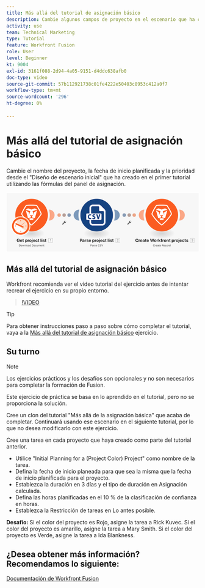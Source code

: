 ```yaml
---
title: Más allá del tutorial de asignación básico
description: Cambie algunos campos de proyecto en el escenario que ha creado anteriormente utilizando las fórmulas del panel de asignación en [!DNL Adobe Workfront Fusion].
activity: use
team: Technical Marketing
type: Tutorial
feature: Workfront Fusion
role: User
level: Beginner
kt: 9004
exl-id: 3161f088-2d94-4a05-9151-d4ddc638afb0
doc-type: video
source-git-commit: 57b112921738c01fe4222e50403c8953c412a0f7
workflow-type: tm+mt
source-wordcount: '296'
ht-degree: 0%

---
```


# Más allá del tutorial de asignación básico

Cambie el nombre del proyecto, la fecha de inicio planificada y la prioridad desde el &quot;Diseño de escenario inicial&quot; que ha creado en el primer tutorial utilizando las fórmulas del panel de asignación.

![Una imagen del escenario de fusión](assets/understand-the-basics-1.png)

## Más allá del tutorial de asignación básico

Workfront recomienda ver el vídeo tutorial del ejercicio antes de intentar recrear el ejercicio en su propio entorno.

>[!VIDEO](https://video.tv.adobe.com/v/335264/?quality=12&learn=on)

>[!TIP]
>
>Para obtener instrucciones paso a paso sobre cómo completar el tutorial, vaya a la [Más allá del tutorial de asignación básico](https://experienceleague.adobe.com/docs/workfront-learn/tutorials-workfront/fusion/exercises/beyond-basic-mapping.html?lang=en) ejercicio.

## Su turno

>[!NOTE]
>
>Los ejercicios prácticos y los desafíos son opcionales y no son necesarios para completar la formación de Fusion.

Este ejercicio de práctica se basa en lo aprendido en el tutorial, pero no se proporciona la solución.

Cree un clon del tutorial &quot;Más allá de la asignación básica&quot; que acaba de completar. Continuará usando ese escenario en el siguiente tutorial, por lo que no desea modificarlo con este ejercicio.

Cree una tarea en cada proyecto que haya creado como parte del tutorial anterior.

* Utilice &quot;Initial Planning for a (Project Color) Project&quot; como nombre de la tarea.
* Defina la fecha de inicio planeada para que sea la misma que la fecha de inicio planificada para el proyecto.
* Establezca la duración en 3 días y el tipo de duración en Asignación calculada.
* Defina las horas planificadas en el 10 % de la clasificación de confianza en horas.
* Establezca la Restricción de tareas en Lo antes posible.

**Desafío:** Si el color del proyecto es Rojo, asigne la tarea a Rick Kuvec. Si el color del proyecto es amarillo, asigne la tarea a Mary Smith. Si el color del proyecto es Verde, asigne la tarea a Ida Blankness.

## ¿Desea obtener más información? Recomendamos lo siguiente:

[Documentación de Workfront Fusion](https://experienceleague.adobe.com/docs/workfront/using/adobe-workfront-fusion/workfront-fusion-2.html?lang=en)
